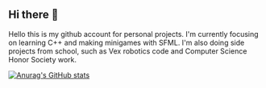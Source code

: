 ## Hi there 👋

Hello this is my github account for personal projects. I'm currently focusing on learning C++ and making minigames with SFML. I'm also doing side projects from school, such as Vex robotics code and Computer Science Honor Society work. 

[![Anurag's GitHub stats](https://github-readme-stats.vercel.app/api?username=kingkururu)](https://github.com/anuraghazra/github-readme-stats)
